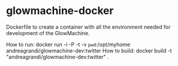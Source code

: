 glowmachine-docker
==================

Dockerfile to create a container with all the environment needed for development of the GlowMachine.

How to run: docker run -i -P -t -v `pwd`:/opt/myhome andreagrandi/glowmachine-dev:twitter
How to build: docker build -t "andreagrandi/glowmachine-dev:twitter" .
